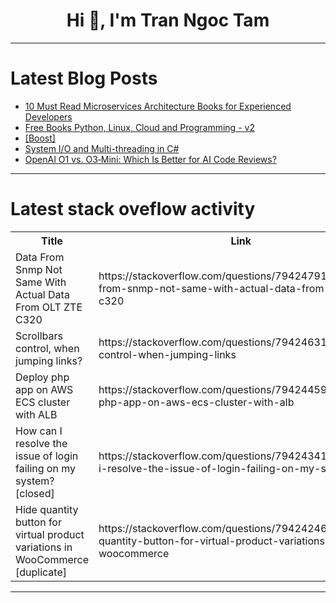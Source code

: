 <h1 align="center">Hi 👋, I'm Tran Ngoc Tam</h1>

---

# Latest Blog Posts 
<!-- BLOG-POST-LIST:START -->
- [10 Must Read Microservices Architecture Books for Experienced Developers](https://dev.to/somadevtoo/10-must-read-microservices-architecture-books-for-experienced-developers-226f)
- [Free Books Python, Linux, Cloud and Programming - v2](https://dev.to/sc0v0ne/free-books-python-linux-cloud-and-programming-v2-19ao)
- [[Boost]](https://dev.to/dzun_n/-n82)
- [System I/O and Multi-threading in C#](https://dev.to/emmanuelmichael05/system-io-and-multi-threading-in-c-21fg)
- [OpenAI O1 vs. O3‑Mini: Which Is Better for AI Code Reviews?](https://dev.to/pratesh_johnmathew_d25d4/openai-o1-vs-o3-mini-which-is-better-for-ai-code-reviews-2moc)
<!-- BLOG-POST-LIST:END -->

---

# Latest stack oveflow activity
<table>
  <tr><th>Title</th><th>Link</th></tr>
  <!-- STACKOVERFLOW:START --><tr><td>Data From Snmp Not Same With Actual Data From OLT ZTE C320</td><td>https://stackoverflow.com/questions/79424791/data-from-snmp-not-same-with-actual-data-from-olt-zte-c320</td></tr><tr><td>Scrollbars control, when jumping links?</td><td>https://stackoverflow.com/questions/79424631/scrollbars-control-when-jumping-links</td></tr><tr><td>Deploy php app on AWS ECS cluster with ALB</td><td>https://stackoverflow.com/questions/79424459/deploy-php-app-on-aws-ecs-cluster-with-alb</td></tr><tr><td>How can I resolve the issue of login failing on my system? [closed]</td><td>https://stackoverflow.com/questions/79424341/how-can-i-resolve-the-issue-of-login-failing-on-my-system</td></tr><tr><td>Hide quantity button for virtual product variations in WooCommerce [duplicate]</td><td>https://stackoverflow.com/questions/79424246/hide-quantity-button-for-virtual-product-variations-in-woocommerce</td></tr><!-- STACKOVERFLOW:END -->
</table>

---


